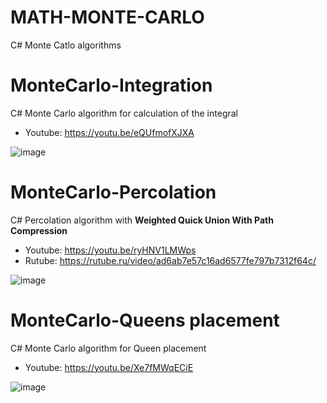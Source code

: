 # MATH-MONTE-CARLO
 C# Monte Catlo algorithms

# MonteCarlo-Integration

C# Monte Carlo algorithm for calculation of the integral

- Youtube: https://youtu.be/eQUfmofXJXA

![image](https://github.com/tltrus/MATH-MONTE-CARLO/assets/77125487/d58a4495-fd52-4ede-abff-f423a4a9934a)


# MonteCarlo-Percolation

C# Percolation algorithm with **Weighted Quick Union With Path Compression**

- Youtube: https://youtu.be/ryHNV1LMWps
- Rutube: https://rutube.ru/video/ad6ab7e57c16ad6577fe797b7312f64c/

![image](https://github.com/user-attachments/assets/bde02621-6f56-47cb-9281-d887b7df638c)


# MonteCarlo-Queens placement

C# Monte Carlo algorithm for Queen placement

- Youtube: https://youtu.be/Xe7fMWqECiE

![image](https://github.com/tltrus/MATH-MONTE-CARLO/assets/77125487/8d24a582-8b8c-4dbf-985b-40822685a134)
